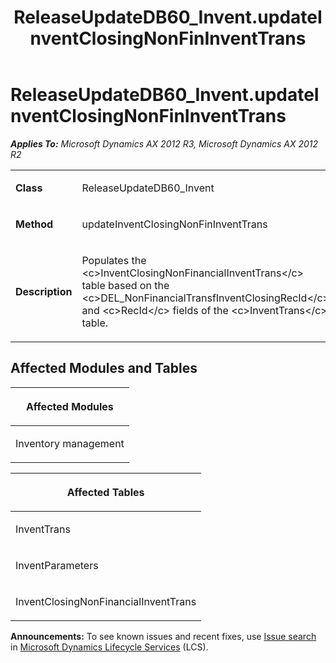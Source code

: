﻿---
title: ReleaseUpdateDB60_Invent.updateInventClosingNonFinInventTrans
TOCTitle: ReleaseUpdateDB60_Invent.updateInventClosingNonFinInventTrans
ms:assetid: 4eb28411-3073-92c9-e2b9-3f2ee099f6ca
ms:mtpsurl: https://msdn.microsoft.com/en-us/library/JJ685470(v=AX.60)
ms:contentKeyID: 49708174
ms.date: 05/18/2015
mtps_version: v=AX.60
---

# ReleaseUpdateDB60\_Invent.updateInventClosingNonFinInventTrans 


_**Applies To:** Microsoft Dynamics AX 2012 R3, Microsoft Dynamics AX 2012 R2_

<table>
<colgroup>
<col style="width: 50%" />
<col style="width: 50%" />
</colgroup>
<tbody>
<tr class="odd">
<td><p><strong>Class</strong></p></td>
<td><p>ReleaseUpdateDB60_Invent</p></td>
</tr>
<tr class="even">
<td><p><strong>Method</strong></p></td>
<td><p>updateInventClosingNonFinInventTrans</p></td>
</tr>
<tr class="odd">
<td><p><strong>Description</strong></p></td>
<td><p>Populates the &lt;c&gt;InventClosingNonFinancialInventTrans&lt;/c&gt; table based on the &lt;c&gt;DEL_NonFinancialTransfInventClosingRecId&lt;/c&gt; and &lt;c&gt;RecId&lt;/c&gt; fields of the &lt;c&gt;InventTrans&lt;/c&gt; table.</p></td>
</tr>
</tbody>
</table>


## Affected Modules and Tables

<table>
<colgroup>
<col style="width: 100%" />
</colgroup>
<thead>
<tr class="header">
<th><p>Affected Modules</p></th>
</tr>
</thead>
<tbody>
<tr class="odd">
<td><p>Inventory management</p></td>
</tr>
</tbody>
</table>


<table>
<colgroup>
<col style="width: 100%" />
</colgroup>
<thead>
<tr class="header">
<th><p>Affected Tables</p></th>
</tr>
</thead>
<tbody>
<tr class="odd">
<td><p>InventTrans</p></td>
</tr>
<tr class="even">
<td><p>InventParameters</p></td>
</tr>
<tr class="odd">
<td><p>InventClosingNonFinancialInventTrans</p></td>
</tr>
</tbody>
</table>

  
**Announcements:** To see known issues and recent fixes, use [Issue search](http://go.microsoft.com/fwlink/?linkid=389258) in [Microsoft Dynamics Lifecycle Services](http://go.microsoft.com/fwlink/?linkid=306505) (LCS).

